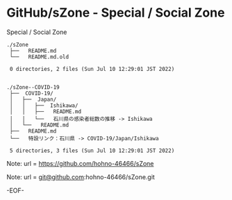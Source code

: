# GitHub/sZone - Special / Social Zone

Special / Social Zone

    ./sZone
     ├──   README.md
     └──   README.md.old
     
     0 directories, 2 files (Sun Jul 10 12:29:01 JST 2022)


    ./sZone--COVID-19
     ├──  COVID-19/
     │   ├──  Japan/
     │   │   ├──  Ishikawa/
     │   │   ├──   README.md
     │   │   └──   石川県の感染者総数の推移 -> Ishikawa
     │   └──   README.md
     ├──   README.md
     └──   特設リンク：石川県 -> COVID-19/Japan/Ishikawa
     
     5 directories, 3 files (Sun Jul 10 12:29:01 JST 2022)


Note:	url = https://github.com/hohno-46466/sZone

Note:	url = git@github.com:hohno-46466/sZone.git

-EOF-
